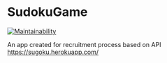 # SudokuGame

[![Maintainability](https://api.codeclimate.com/v1/badges/19e201f60cb6fb69b9d3/maintainability)](https://codeclimate.com/github/Szczepan87/SudokuGame/maintainability)

An app created for recruitment process based on API https://sugoku.herokuapp.com/
